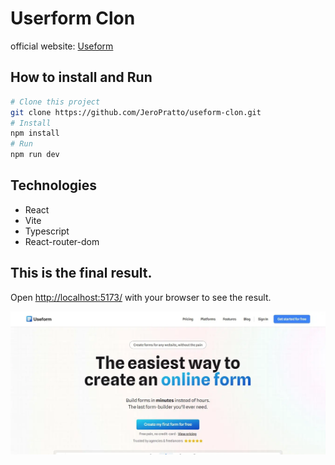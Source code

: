 # Userform Clon

official website: [Useform](https://useform.co/)

## How to install and Run

```bash
# Clone this project
git clone https://github.com/JeroPratto/useform-clon.git
# Install
npm install
# Run
npm run dev
```

## Technologies

- React
- Vite
- Typescript
- React-router-dom

## This is the final result.

Open [http://localhost:5173/](http://localhost:5173/) with your browser to see the result.

![image of this project](/readmeImage/useform.webp 'Useform-clon')
